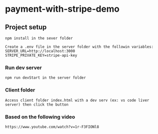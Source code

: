 # payment-with-stripe-demo

## Project setup
```
npm install in the sever folder

Create a .env file in the server folder with the followin variables:
SERVER_URL=http://localhost:3000
STRIPE_PRIVATE_KEY=stripe-api-key
```

### Run dev server
```
npm run devStart in the server folder
```

### Client folder
```
Access client folder index.html with a dev serv (ex: vs code liver server) then click the button
```

### Based on the following video
```
https://www.youtube.com/watch?v=1r-F3FIONl8
```
